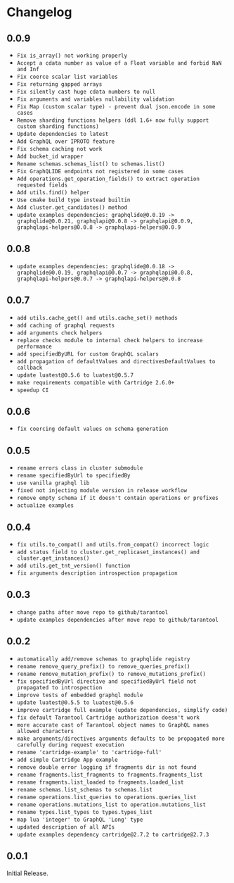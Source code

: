 # Changelog

## 0.0.9

- `Fix is_array() not working properly`
- `Accept a cdata number as value of a Float variable and forbid NaN and Inf`
- `Fix coerce scalar list variables`
- `Fix returning gapped arrays`
- `Fix silently cast huge cdata numbers to null`
- `Fix arguments and variables nullability validation`
- `Fix Map (custom scalar type) - prevent dual json.encode in some cases`
- `Remove sharding functions helpers (ddl 1.6+ now fully support custom sharding functions)`
- `Update dependencies to latest`
- `Add GraphQL over IPROTO feature`
- `Fix schema caching not work`
- `Add bucket_id wrapper`
- `Rename schemas.schemas_list() to schemas.list()`
- `Fix GraphQLIDE endpoints not registered in some cases`
- `Add operations.get_operation_fields() to extract operation requested fields`
- `Add utils.find() helper`
- `Use cmake build type instead builtin`
- `Add cluster.get_candidates() method`
- `update examples dependencies: graphqlide@0.0.19 ->  graphqlide@0.0.21, graphqlapi@0.0.8 -> graphqlapi@0.0.9, graphqlapi-helpers@0.0.8 -> graphqlapi-helpers@0.0.9`

## 0.0.8

- `update examples dependencies: graphqlide@0.0.18 ->  graphqlide@0.0.19, graphqlapi@0.0.7 -> graphqlapi@0.0.8, graphqlapi-helpers@0.0.7 -> graphqlapi-helpers@0.0.8`

## 0.0.7

- `add utils.cache_get() and utils.cache_set() methods`
- `add caching of graphql requests`
- `add arguments check helpers`
- `replace checks module to internal check helpers to increase performance`
- `add specifiedByURL for custom GraphQL scalars`
- `add propagation of defaultValues and directivesDefaultValues to callback`
- `update luatest@0.5.6 to luatest@0.5.7`
- `make requirements compatible with Cartridge 2.6.0+`
- `speedup CI`

## 0.0.6

- `fix coercing default values on schema generation`

## 0.0.5

- `rename errors class in cluster submodule`
- `rename specifiedByUrl to specifiedBy`
- `use vanilla graphql lib`
- `fixed not injecting module version in release workflow`
- `remove empty schema if it doesn't contain operations or prefixes`
- `actualize examples`

## 0.0.4

- `fix utils.to_compat() and utils.from_compat() incorrect logic`
- `add status field to cluster.get_replicaset_instances() and cluster.get_instances()`
- `add utils.get_tnt_version() function`
- `fix arguments description introspection propagation`

## 0.0.3

- `change paths after move repo to github/tarantool`
- `update examples dependencies after move repo to github/tarantool`

## 0.0.2

- `automatically add/remove schemas to graphqlide registry`
- `rename remove_query_prefix() to remove_queries_prefix()`
- `rename remove_mutation_prefix() to remove_mutations_prefix()`
- `fix specifiedByUrl directive and specifiedByUrl field not propagated to introspection`
- `improve tests of embedded graphql module`
- `update luatest@0.5.5 to luatest@0.5.6`
- `improve cartridge full example (update dependencies, simplify code)`
- `fix default Tarantool Cartridge authorization doesn't work`
- `more accurate cast of Tarantool object names to GraphQL names allowed characters`
- `make arguments/directives arguments defaults to be propagated more carefully during request execution`
- `rename 'cartridge-example' to 'cartridge-full'`
- `add simple Cartridge App example`
- `remove double error logging if fragments dir is not found`
- `rename fragments.list_fragments to fragments.fragments_list`
- `rename fragments.list_loaded to fragments.loaded_list`
- `rename schemas.list_schemas to schemas.list`
- `rename operations.list_queries to operations.queries_list`
- `rename operations.mutations_list to operation.mutations_list`
- `rename types.list_types to types.types_list`
- `map lua 'integer' to GraphQL 'Long' type`
- `updated description of all APIs`
- `update examples dependency cartridge@2.7.2 to cartridge@2.7.3`

## 0.0.1

Initial Release.
